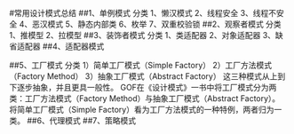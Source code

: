 #常用设计模式总结
##1、单例模式
    分类
        1、懒汉模式
        2、线程安全 
        3、线程不安全
        4、恶汉模式
        5、静态内部类
        6、枚举
        7、双重校验锁
##2、观察者模式
    分类
        1、推模型
        2、拉模型 
##3、装饰者模式
    分类
        1、类适配器
        2、对象适配器 
        3、缺省适配器
##4、适配器模式
    
##5、工厂模式
    分类
        1）简单工厂模式（Simple Factory） 
        2）工厂方法模式（Factory Method） 
        3）抽象工厂模式（Abstract Factory） 
        这三种模式从上到下逐步抽象，并且更具一般性。 
           GOF在《设计模式》一书中将工厂模式分为两类：工厂方法模式（Factory Method）与抽象工厂模式（Abstract Factory）。
           将简单工厂模式（Simple Factory）看为工厂方法模式的一种特例，两者归为一类。
##6、代理模式
##7、策略模式